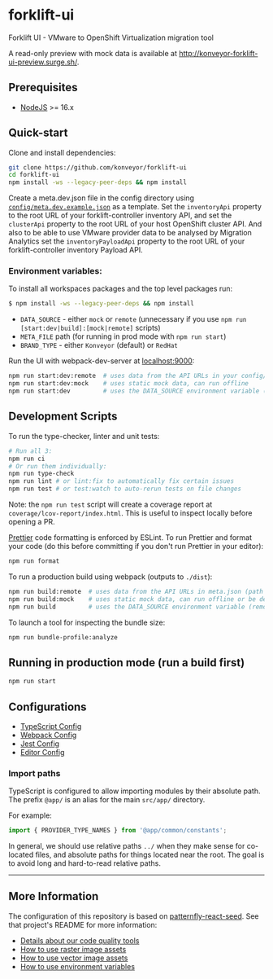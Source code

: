 # forklift-ui

Forklift UI - VMware to OpenShift Virtualization migration tool

A read-only preview with mock data is available at http://konveyor-forklift-ui-preview.surge.sh/.

## Prerequisites

- [NodeJS](https://nodejs.org/en/) >= 16.x

## Quick-start

Clone and install dependencies:

```bash
git clone https://github.com/konveyor/forklift-ui
cd forklift-ui
npm install -ws --legacy-peer-deps && npm install
```

Create a meta.dev.json file in the config directory using [`config/meta.dev.example.json`](./config/meta.dev.example.json) as a template. Set the `inventoryApi` property to the root URL of your forklift-controller inventory API, and set the `clusterApi` property to the root URL of your host OpenShift cluster API. And also to be able to use VMware provider data to be analysed by Migration Analytics set the `inventoryPayloadApi` property to the root URL of your forklift-controller inventory Payload API.

### Environment variables:

To install all workspaces packages and the top level packages run:
```sh
$ npm install -ws --legacy-peer-deps && npm install
```

- `DATA_SOURCE` - either `mock` or `remote`
  (unnecessary if you use `npm run [start:dev|build]:[mock|remote]` scripts)
- `META_FILE` path (for running in prod mode with `npm run start`)
- `BRAND_TYPE` - either `Konveyor` (default) or `RedHat`

Run the UI with webpack-dev-server at [localhost:9000](http://localhost:9000):

```sh
npm run start:dev:remote  # uses data from the API URLs in your config/meta.dev.json file
npm run start:dev:mock    # uses static mock data, can run offline
npm run start:dev         # uses the DATA_SOURCE environment variable (remote or mock)
```

## Development Scripts

To run the type-checker, linter and unit tests:

```sh
# Run all 3:
npm run ci
# Or run them individually:
npm run type-check
npm run lint # or lint:fix to automatically fix certain issues
npm run test # or test:watch to auto-rerun tests on file changes
```

Note: the `npm run test` script will create a coverage report at `coverage/lcov-report/index.html`. This is useful to inspect locally before opening a PR.

[Prettier](https://prettier.io/) code formatting is enforced by ESLint. To run Prettier and format your code (do this before committing if you don't run Prettier in your editor):

```sh
npm run format
```

To run a production build using webpack (outputs to `./dist`):

```sh
npm run build:remote  # uses data from the API URLs in meta.json (path set by META_FILE)
npm run build:mock    # uses static mock data, can run offline or be deployed as a preview
npm run build         # uses the DATA_SOURCE environment variable (remote or mock)
```

To launch a tool for inspecting the bundle size:

```sh
npm run bundle-profile:analyze
```

## Running in production mode (run a build first)

```sh
npm run start
```

## Configurations

- [TypeScript Config](./tsconfig.json)
- [Webpack Config](./webpack.common.js)
- [Jest Config](./jest.config.js)
- [Editor Config](./.editorconfig)

### Import paths

TypeScript is configured to allow importing modules by their absolute path. The prefix `@app/` is an alias for the main `src/app/` directory.

For example:

```ts
import { PROVIDER_TYPE_NAMES } from '@app/common/constants';
```

In general, we should use relative paths `../` when they make sense for co-located files, and absolute paths for things located near the root. The goal is to avoid long and hard-to-read relative paths.

---

## More Information

The configuration of this repository is based on [patternfly-react-seed](https://github.com/patternfly/patternfly-react-seed/). See that project's README for more information:

- [Details about our code quality tools](https://github.com/patternfly/patternfly-react-seed#code-quality-tools)
- [How to use raster image assets](https://github.com/patternfly/patternfly-react-seed#raster-image-support)
- [How to use vector image assets](https://github.com/patternfly/patternfly-react-seed#vector-image-support)
- [How to use environment variables](https://github.com/patternfly/patternfly-react-seed#multi-environment-configuration)
